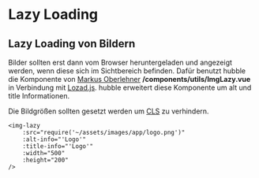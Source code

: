 # Lazy Loading

## Lazy Loading von Bildern

Bilder sollten erst dann vom Browser heruntergeladen und angezeigt werden, wenn diese sich im Sichtbereich befinden. 
Dafür benutzt hubble die Komponente von [Markus Oberlehner](https://markus.oberlehner.net/blog/lazy-loading-responsive-images-with-vue/)
 __/components/utils/ImgLazy.vue__ in Verbindung mit [Lozad.js](https://apoorv.pro/lozad.js/). hubble erweitert diese Komponente um alt und title Informationen. 

Die Bildgrößen sollten gesetzt werden um [CLS](https://web.dev/cls/) zu verhindern. 

``` vue
<img-lazy
    :src="require('~/assets/images/app/logo.png')"
    :alt-info="'Logo'"
    :title-info="'Logo'"
    :width="500"
    :height="200"
/>
```
